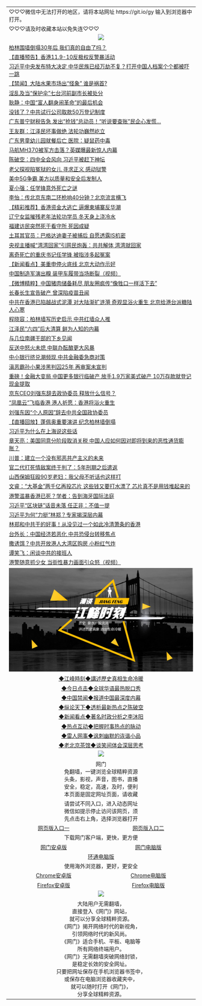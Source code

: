  <table>
<tr>
<td colspan="2" align=left>
♡♡♡微信中无法打开的地区，请将本站网址 https://git.io/gy 输入到浏览器中打开。 
 </td>
</tr>
 <tr>
 <td colspan="2" align=left>
♡♡♡请及时收藏本站以免失连♡♡♡
</td>
 </tr>
  <tr>
    <td colspan="2" align=center><img src="https://cdn.jsdelivr.net/gh/gyoupiodf/im1/%E7%BD%91%E9%97%A8%E6%96%B0%E9%97%BB1.jpg"></td>
 </tr>
<tr><td colspan="2" align="left"><a href="https://xball.casa/oo.aspx?name=c1092837&key=eqxowaguscvmxdgc&from=gy">柏林围墙倒塌30年后 我们真的自由了吗？</a></td></tr>
<tr><td colspan="2" align="left"><a href="https://xball.casa/oo.aspx?name=c1092628&key=eqxowaguscvmxdgc&from=gy">【直播预告】香港11.9-10反极权反警暴活动</a></td></tr>
<tr><td colspan="2" align="left"><a href="https://xball.casa/oo.aspx?name=c1092556&key=eqxowaguscvmxdgc&from=gy">习近平中央发布特大决定 中华民族已经万劫不复？打开中国人档案个个都被吓一跳</a></td></tr>
<tr><td colspan="2" align="left"><a href="https://xball.casa/oo.aspx?name=c1092473&key=eqxowaguscvmxdgc&from=gy">【禁闻】大陆水果市场出“怪象” 谁是祸首?</a></td></tr>
<tr><td colspan="2" align="left"><a href="https://xball.casa/oo.aspx?name=c1092849&key=eqxowaguscvmxdgc&from=gy">淫乱及当“保护伞”七台河前副市长被处分</a></td></tr>
<tr><td colspan="2" align="left"><a href="https://xball.casa/oo.aspx?name=c1092491&key=eqxowaguscvmxdgc&from=gy">耿静：中国“富人翻身闹革命”的最后机会</a></td></tr>
<tr><td colspan="2" align="left"><a href="https://xball.casa/oo.aspx?name=c1092409&key=eqxowaguscvmxdgc&from=gy">没钱了？中共试行公司取款50万登记制度</a></td></tr>
<tr><td colspan="2" align="left"><a href="https://xball.casa/oo.aspx?name=c1092769&key=eqxowaguscvmxdgc&from=gy">广东普宁财税告急 发出“抢钱”总动员！“听说要查账”民企心发慌…</a></td></tr>
<tr><td colspan="2" align="left"><a href="https://xball.casa/oo.aspx?name=c1092828&key=eqxowaguscvmxdgc&from=gy">王友群：江泽民坏事做绝 法轮功巍然屹立</a></td></tr>
<tr><td colspan="2" align="left"><a href="https://xball.casa/oo.aspx?name=c1092826&key=eqxowaguscvmxdgc&from=gy">广东男童幼儿园就餐后亡 医院：疑鼠药中毒</a></td></tr>
<tr><td colspan="2" align="left"><a href="https://xball.casa/oo.aspx?name=c1015491&key=eqxowaguscvmxdgc&from=gy">马航MH370被军方击落？英媒曝最新惊人内幕</a></td></tr>
<tr><td colspan="2" align="left"><a href="https://xball.casa/oo.aspx?name=c1092711&key=eqxowaguscvmxdgc&from=gy">陈破空：四中全会风向 习近平被赶下神坛</a></td></tr>
<tr><td colspan="2" align="left"><a href="https://xball.casa/oo.aspx?name=c1092792&key=eqxowaguscvmxdgc&from=gy">老父探视陷冤狱的女儿 寻求正义 感动狱警</a></td></tr>
<tr><td colspan="2" align="left"><a href="https://xball.casa/oo.aspx?name=c1092848&key=eqxowaguscvmxdgc&from=gy">美中5G争霸 美方以质量和安全后发制人</a></td></tr>
<tr><td colspan="2" align="left"><a href="https://xball.casa/oo.aspx?name=c1092396&key=eqxowaguscvmxdgc&from=gy">夏小强：任学锋意外死亡之谜</a></td></tr>
<tr><td colspan="2" align="left"><a href="https://xball.casa/oo.aspx?name=c938443&key=eqxowaguscvmxdgc&from=gy">李怡：传北京东南二环枪响40分钟？北京流言横飞</a></td></tr>
<tr><td colspan="2" align="left"><a href="https://xball.casa/oo.aspx?name=c1092381&key=eqxowaguscvmxdgc&from=gy">【精彩推荐】香港资金大逃亡 逼爆柬埔寨反华潮</a></td></tr>
<tr><td colspan="2" align="left"><a href="https://xball.casa/oo.aspx?name=c1092846&key=eqxowaguscvmxdgc&from=gy">辽宁女监摧残老年法轮功学员 冬天身上浇冷水</a></td></tr>
<tr><td colspan="2" align="left"><a href="https://xball.casa/oo.aspx?name=c1092807&key=eqxowaguscvmxdgc&from=gy">福建访民突然死于看守所  死因成疑</a></td></tr>
<tr><td colspan="2" align="left"><a href="https://xball.casa/oo.aspx?name=c1092689&key=eqxowaguscvmxdgc&from=gy">土耳其官员：巴格达迪妻子被捕后 自愿透露IS机密</a></td></tr>
<tr><td colspan="2" align="left"><a href="https://xball.casa/oo.aspx?name=c1092701&key=eqxowaguscvmxdgc&from=gy">央视主播喊“湾湾回家”引网民炮轰：共共解体 湾湾就回家</a></td></tr>
<tr><td colspan="2" align="left"><a href="https://xball.casa/oo.aspx?name=c1092426&key=eqxowaguscvmxdgc&from=gy">离奇死亡的重庆书记任学锋 被指涉多起冤案</a></td></tr>
<tr><td colspan="2" align="left"><a href="https://xball.casa/oo.aspx?name=c1092427&key=eqxowaguscvmxdgc&from=gy">【新闻看点】美重申停火底线 北京大动作示好</a></td></tr>
<tr><td colspan="2" align="left"><a href="https://xball.casa/oo.aspx?name=c1092474&key=eqxowaguscvmxdgc&from=gy">中国制造军演出糗 装甲车履带当场断裂（视频）</a></td></tr>
<tr><td colspan="2" align="left"><a href="https://xball.casa/oo.aspx?name=c1092734&key=eqxowaguscvmxdgc&from=gy">【微博精粹】中国猪肉储备耗尽 朋友圈疯传“像牲口一样活下去”</a></td></tr>
<tr><td colspan="2" align="left"><a href="https://xball.casa/oo.aspx?name=c1092778&key=eqxowaguscvmxdgc&from=gy">长春长生宣告破产 曾深陷疫苗丑闻</a></td></tr>
<tr><td colspan="2" align="left"><a href="https://xball.casa/oo.aspx?name=c1092774&key=eqxowaguscvmxdgc&from=gy">中共在香港已陷越战式泥潭 对大陆渐扩涟漪 奇观显浴火重生 北京给港台派糖陆人心寒</a></td></tr>
<tr><td colspan="2" align="left"><a href="https://xball.casa/oo.aspx?name=c1092853&key=eqxowaguscvmxdgc&from=gy">程晓容：柏林墙写历史启示 中共红墙众人推</a></td></tr>
<tr><td colspan="2" align="left"><a href="https://xball.casa/oo.aspx?name=c1092652&key=eqxowaguscvmxdgc&from=gy">江泽民“六四”后大清算 鲜为人知的内幕</a></td></tr>
<tr><td colspan="2" align="left"><a href="https://xball.casa/oo.aspx?name=c1092727&key=eqxowaguscvmxdgc&from=gy">与几位南疆干部的下乡见闻</a></td></tr>
<tr><td colspan="2" align="left"><a href="https://xball.casa/oo.aspx?name=c1092742&key=eqxowaguscvmxdgc&from=gy">反送中怒火未熄 中联办酝酿更大风暴</a></td></tr>
<tr><td colspan="2" align="left"><a href="https://xball.casa/oo.aspx?name=c1092464&key=eqxowaguscvmxdgc&from=gy">中小银行挤兑潮频现 中共金融委急商对策</a></td></tr>
<tr><td colspan="2" align="left"><a href="https://xball.casa/oo.aspx?name=c1092636&key=eqxowaguscvmxdgc&from=gy">滇恶霸孙小果涉黑判囚25年 再审案未宣判</a></td></tr>
<tr><td colspan="2" align="left"><a href="https://xball.casa/oo.aspx?name=c1092685&key=eqxowaguscvmxdgc&from=gy">重磅！金融大变局 中国更多银行临破产 放手1.9万家美式破产 10万存款就登记现金提取</a></td></tr>
<tr><td colspan="2" align="left"><a href="https://xball.casa/oo.aspx?name=c1092677&key=eqxowaguscvmxdgc&from=gy">京东CEO刘强东辞去政协委员 释放什么信号？</a></td></tr>
<tr><td colspan="2" align="left"><a href="https://xball.casa/oo.aspx?name=c1092604&key=eqxowaguscvmxdgc&from=gy">“凤凰云”飞临香港 港人祈愿：香港将浴火重生</a></td></tr>
<tr><td colspan="2" align="left"><a href="https://xball.casa/oo.aspx?name=c1092429&key=eqxowaguscvmxdgc&from=gy">刘强东因“个人原因”辞去中共全国政协委员</a></td></tr>
<tr><td colspan="2" align="left"><a href="https://xball.casa/oo.aspx?name=c1092435&key=eqxowaguscvmxdgc&from=gy">【直播回放】蓬佩奥重要演讲 纪念柏林墙倒塌</a></td></tr>
<tr><td colspan="2" align="left"><a href="https://xball.casa/oo.aspx?name=c1091436&key=eqxowaguscvmxdgc&from=gy">习近平为什么在上海说这些话</a></td></tr>
<tr><td colspan="2" align="left"><a href="https://xball.casa/oo.aspx?name=c1092715&key=eqxowaguscvmxdgc&from=gy">章天亮：美国同意分阶段取消关税 中国人应如何因对即将到来的恶性通货膨胀？</a></td></tr>
<tr><td colspan="2" align="left"><a href="https://xball.casa/oo.aspx?name=c1092430&key=eqxowaguscvmxdgc&from=gy">川普：建立一个没有邪恶共产主义的未来</a></td></tr>
<tr><td colspan="2" align="left"><a href="https://xball.casa/oo.aspx?name=c1092706&key=eqxowaguscvmxdgc&from=gy">官二代打死情敌案终于判了：5年刑期之后遣返</a></td></tr>
<tr><td colspan="2" align="left"><a href="https://xball.casa/oo.aspx?name=c1092743&key=eqxowaguscvmxdgc&from=gy">山西保姆狂殴90岁老妇：我父母不听话也这样打</a></td></tr>
<tr><td colspan="2" align="left"><a href="https://xball.casa/oo.aspx?name=c1092735&key=eqxowaguscvmxdgc&from=gy">文睿：“大基金”两千亿再投芯片 这些钱又要打水漂了 芯片真不是用钱堆起来的</a></td></tr>
<tr><td colspan="2" align="left"><a href="https://xball.casa/oo.aspx?name=c1092795&key=eqxowaguscvmxdgc&from=gy">港警滥暴香港已死？学者：告到海牙国际法庭</a></td></tr>
<tr><td colspan="2" align="left"><a href="https://xball.casa/oo.aspx?name=c1092184&key=eqxowaguscvmxdgc&from=gy">习近平“区块链”话音未落 任正非：不值一提</a></td></tr>
<tr><td colspan="2" align="left"><a href="https://xball.casa/oo.aspx?name=c1092624&key=eqxowaguscvmxdgc&from=gy">习近平为何“力挺”林郑？专家揭深层内幕</a></td></tr>
<tr><td colspan="2" align="left"><a href="https://xball.casa/oo.aspx?name=c1092707&key=eqxowaguscvmxdgc&from=gy">林郑和中共干的好事！从没见过一个如此冷清萧条的香港</a></td></tr>
<tr><td colspan="2" align="left"><a href="https://xball.casa/oo.aspx?name=c1092635&key=eqxowaguscvmxdgc&from=gy">台外长：中国经济若恶化 中共恐侵台转移焦点</a></td></tr>
<tr><td colspan="2" align="left"><a href="https://xball.casa/oo.aspx?name=c1092477&key=eqxowaguscvmxdgc&from=gy">撒诱饵？中共开放港人大湾区购房 小粉红气炸</a></td></tr>
<tr><td colspan="2" align="left"><a href="https://xball.casa/oo.aspx?name=c1092366&key=eqxowaguscvmxdgc&from=gy">谭笑飞：闲谈中共的接班人</a></td></tr>
<tr><td colspan="2" align="left"><a href="https://xball.casa/oo.aspx?name=c1092367&key=eqxowaguscvmxdgc&from=gy">港警随意抓少女 当街性暴力画面引众怒（视频）</a></td></tr>

 <tr>
   <td colspan="2" align=center><img src="https://github.com/gyoupiodf/im1/blob/master/jf-1.jpg"></td>
  </tr>
   <tr>
   <td colspan="2" align=center> 
<a href="https://xball.casa/oo.aspx?name=c922850&key=eqxowaguscvmxdgc&from=gy&tag=9877">◆江峰時刻◆講述歷史真相生命冷暖</a><br/>
    </td>
  </tr>
   <tr>
   <td colspan="2" align=center> 
<a href="https://xball.casa/oo.aspx?name=c816850&key=eqxowaguscvmxdgc&from=gy&tag=9877">◆今日点击◆全球华语最热脱口秀</a><br/>
    </td>
  </tr>
  <tr>
  <td colspan="2" align=center>
<a href="https://xball.casa/oo.aspx?name=c816860&key=eqxowaguscvmxdgc&from=gy&tag=99733110">◆中国禁闻◆报道中国最深度内幕</a><br/>
   </tr>
  <tr>
     <td colspan="2" align=center>
<a href="https://xball.casa/oo.aspx?name=c816855&key=eqxowaguscvmxdgc&from=gy&tag=997110">◆纵论天下◆透析最新热点之陈破空</a><br/>
   </tr>
   <tr>
      <td colspan="2" align=center>
<a href="https://xball.casa/oo.aspx?name=c838308&key=eqxowaguscvmxdgc&from=gy&tag=9973110">◆新闻看点◆著名时政分析之李沐阳</a><br/>
   </tr>
   <tr>
     <td colspan="2" align=center>
<a href="https://xball.casa/oo.aspx?name=c816852&key=eqxowaguscvmxdgc&from=gy&tag=9733110">◆热点互动◆把握时事热点的脉动</a><br/>
   </tr>
   <tr>
      <td colspan="2" align=center>
<a href="https://xball.casa/oo.aspx?name=c816694&key=eqxowaguscvmxdgc&from=gy&tag=93310">◆雷人网事◆讽刺幽默的诙谐小品</a><br/>
   </tr>
   <tr>
    <td colspan="2" align=center>
<a href="https://xball.casa/oo.aspx?name=c816650&key=eqxowaguscvmxdgc&from=gy&tag=9973110">◆老北京茶馆◆谈笑间体会深层思考</a><br/>
   </tr>
 <tr>
    <td colspan="2" align="center"><img src="https://gitlab.com/ogate2/up/raw/master/_/oGate65.jpg"/></td>
  </tr>
  <tr>
    <td colspan="2" align="center">网门<br/>免翻墙，一键浏览全球精粹资源<br/>头条，影视，声音，图书，直播<br/>安全，稳定，高速，及时，便利<br/>本页面是固定网址页面，请收藏</td>
  <tr>
  <tr>
    <td colspan="2" align="center">请尝试不同入口，进入动态网址<br/>微信如提示停止访问该网页，须<br/>先点击右上角，选择浏览器打开</td>
  <tr>
  <tr>
    <td align="center"><a href="https://gl.githack.com/ofile/up/raw/master/showm.htm">网页版入口一</a></td>
    <td align="center"><a href="https://lijcxlvzmlxs.xroot.pw/oo.aspx?key=mvmsehdxxcbsukzw&from=ogHomel">网页版入口二</a></td>
  </tr>
  <tr>
    <td colspan="2" align="center">下载网门客户端，更快，更方便</td>
  <tr>
  <tr>
    <td align="center"><a href="https://gitlab.com/ogate2/up/raw/master/_/oGatea.apk">网门安卓版</a></td>
    <td align="center"><a href="https://gitlab.com/ogate2/up/raw/master/_/oGate.zip">网门电脑版</a></td>
  </tr>
  <tr>
    <td colspan="2" align="center"><a href="https://gitlab.com/ogate2/up/raw/master/_/oPipe.zip">环通电脑版</a></td>
  </tr>
  <tr>
    <td colspan="2" align="center">使用海外浏览器，更好，更安全</td>
  <tr>
  <tr>
    <td align="center"><a href="https://gitlab.com/ogate2/up/raw/master/_/Chrome.apk">Chrome安卓版</a></td>
    <td align="center"><a href="https://gitlab.com/ogate2/up/raw/master/_/Chrome.zip">Chrome电脑版</a></td>
  </tr>
  <tr>
    <td align="center"><a href="https://gitlab.com/ogate2/up/raw/master/_/Firefox.apk">Firefox安卓版</a></td>
    <td align="center"><a href="https://gitlab.com/ogate2/up/raw/master/_/Firefox.zip">Firefox电脑版</a></td>
  </tr>
  <tr>
    <td colspan="2" align="center"><img src="https://gitlab.com/ogate2/up/raw/master/_/oGate640.jpg"/></td>
  </tr>
  <tr>
    <td colspan="2" align="center">
大陆用户无需翻墙，<br/>
直接登入《网门》网站，<br/>就可以分享全球精粹资源。<br/>
《网门》揭开网络时代的新视角，<br/>引领网络时代的新风尚。<br/>
《网门》适合手机、平板、电脑等<br/>所有网络终端用户。<br/>
《网门》无需翻墙突破网络封锁，<br/>是稳定长效的安全网址。<br/>
只要把网址保存在手机浏览器书签中，<br/>或保存在电脑浏览器收藏夹中，<br/>
就可以随时打开《网门》，<br/>
分享全球精粹资源。</td>
  </tr>
</table>



